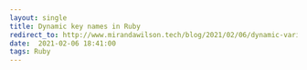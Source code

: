 ```yaml
---
layout: single
title: Dynamic key names in Ruby
redirect_to: http://www.mirandawilson.tech/blog/2021/02/06/dynamic-variable-names/
date:  2021-02-06 18:41:00
tags: Ruby
---
```

